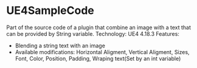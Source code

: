 # UE4SampleCode

Part of the source code of a plugin that combine an image with a text that can be provided by String variable.
Technology: UE4 4.18.3
Features:
- Blending a string text with an image
- Available modifications:
  Horizontal Aligment, Vertical Aligment, Sizes, Font, Color, Position, Padding, Wraping text(Set by an int variable)
